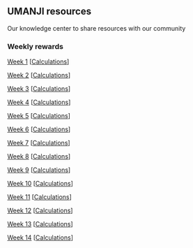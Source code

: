 ## UMANJI resources

Our knowledge center to share resources with our community 

### Weekly rewards

[Week 1](https://github.com/Machinalabs/protocol/blob/master/packages/affiliates/liquidity-mining/yuma21-weekly-payouts/Week_1_Mining_Rewards.json) [[Calculations](https://github.com/Machinalabs/protocol/blob/master/packages/affiliates/liquidity-mining/yumaWeek1.sh)]

[Week 2](https://github.com/Machinalabs/protocol/blob/master/packages/affiliates/liquidity-mining/yuma21-weekly-payouts/Week_2_Mining_Rewards.json) [[Calculations](https://github.com/Machinalabs/protocol/blob/master/packages/affiliates/liquidity-mining/yumaWeek2.sh)]

[Week 3](https://github.com/Machinalabs/protocol/blob/master/packages/affiliates/liquidity-mining/yuma21-weekly-payouts/Week_3_Mining_Rewards.json) [[Calculations](https://github.com/Machinalabs/protocol/blob/master/packages/affiliates/liquidity-mining/yumaWeek3.sh)]

[Week 4](https://github.com/Machinalabs/protocol/blob/master/packages/affiliates/liquidity-mining/yuma21-weekly-payouts/Week_4_Mining_Rewards.json) [[Calculations](https://github.com/Machinalabs/protocol/blob/master/packages/affiliates/liquidity-mining/yumaWeek4.sh)]

[Week 5](https://github.com/Machinalabs/protocol/blob/master/packages/affiliates/liquidity-mining/yuma21-weekly-payouts/Week_5_Mining_Rewards.json) [[Calculations](https://github.com/Machinalabs/protocol/blob/master/packages/affiliates/liquidity-mining/yumaWeek5.sh)]

[Week 6](https://github.com/Machinalabs/protocol/blob/master/packages/affiliates/liquidity-mining/yuma21-weekly-payouts/Week_6_Mining_Rewards.json) [[Calculations](https://github.com/Machinalabs/protocol/blob/master/packages/affiliates/liquidity-mining/yumaWeek6.sh)]

[Week 7](https://github.com/Machinalabs/protocol/blob/master/packages/affiliates/liquidity-mining/yuma21-weekly-payouts/Week_7_Mining_Rewards.json) [[Calculations](https://github.com/Machinalabs/protocol/blob/master/packages/affiliates/liquidity-mining/yumaWeek7.sh)]

[Week 8](https://github.com/Machinalabs/protocol/blob/master/packages/affiliates/liquidity-mining/yuma21-weekly-payouts/Week_8_Mining_Rewards.json) [[Calculations](https://github.com/Machinalabs/protocol/blob/master/packages/affiliates/liquidity-mining/yumaWeek8.sh)]

[Week 9](https://github.com/Machinalabs/protocol/blob/master/packages/affiliates/liquidity-mining/yuma21-weekly-payouts/Week_9_Mining_Rewards.json) [[Calculations](https://github.com/Machinalabs/protocol/blob/master/packages/affiliates/liquidity-mining/yumaWeek9.sh)]

[Week 10](https://github.com/Machinalabs/protocol/blob/master/packages/affiliates/liquidity-mining/yuma21-weekly-payouts/Week_10_Mining_Rewards.json) [[Calculations](https://github.com/Machinalabs/protocol/blob/master/packages/affiliates/liquidity-mining/yumaWeek10.sh)]

[Week 11](https://github.com/Machinalabs/protocol/blob/master/packages/affiliates/liquidity-mining/yuma21-weekly-payouts/Week_11_Mining_Rewards.json) [[Calculations](https://github.com/Machinalabs/protocol/blob/master/packages/affiliates/liquidity-mining/yumaWeek11.sh)]

[Week 12](https://github.com/Machinalabs/protocol/blob/master/packages/affiliates/liquidity-mining/yuma21-weekly-payouts/Week_12_Mining_Rewards.json) [[Calculations](https://github.com/Machinalabs/protocol/blob/master/packages/affiliates/liquidity-mining/yumaWeek12.sh)]

[Week 13](https://github.com/Machinalabs/protocol/blob/master/packages/affiliates/liquidity-mining/yuma21-weekly-payouts/Week_13_Mining_Rewards.json) [[Calculations](https://github.com/Machinalabs/protocol/blob/master/packages/affiliates/liquidity-mining/yumaWeek13.sh)]

[Week 14](https://github.com/Machinalabs/protocol/blob/master/packages/affiliates/liquidity-mining/yuma21-weekly-payouts/Week_14_Mining_Rewards.json) [[Calculations](https://github.com/Machinalabs/protocol/blob/master/packages/affiliates/liquidity-mining/yumaWeek14.sh)]
